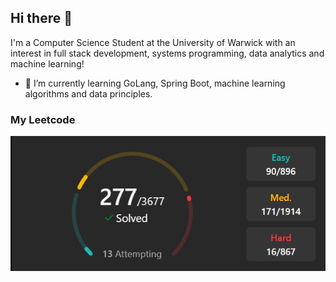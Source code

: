 ## Hi there 👋


I'm a Computer Science Student at the University of Warwick with an interest in full stack development, systems programming, data analytics and machine learning! 
 
- 🌱 I’m currently learning GoLang, Spring Boot, machine learning algorithms and data principles. 

### My Leetcode
![leetcode image](leetcode-image.png)

